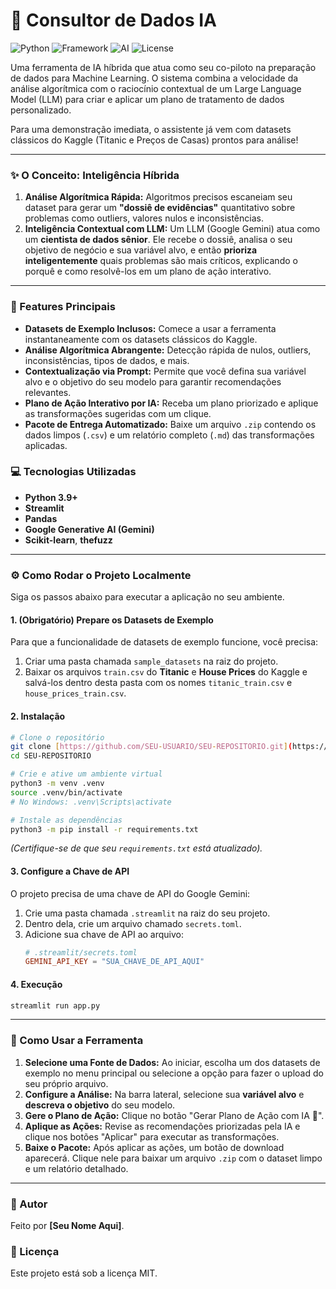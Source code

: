 # 🚀 Consultor de Dados IA

![Python](https://img.shields.io/badge/Python-3.9%2B-blue.svg)
![Framework](https://img.shields.io/badge/Framework-Streamlit-red.svg)
![AI](https://img.shields.io/badge/AI-Google%20Gemini-purple.svg)
![License](https://img.shields.io/badge/License-MIT-yellow.svg)

Uma ferramenta de IA híbrida que atua como seu co-piloto na preparação de dados para Machine Learning. O sistema combina a velocidade da análise algorítmica com o raciocínio contextual de um Large Language Model (LLM) para criar e aplicar um plano de tratamento de dados personalizado.

Para uma demonstração imediata, o assistente já vem com datasets clássicos do Kaggle (Titanic e Preços de Casas) prontos para análise!

---

### ✨ O Conceito: Inteligência Híbrida

1.  **Análise Algorítmica Rápida:** Algoritmos precisos escaneiam seu dataset para gerar um **"dossiê de evidências"** quantitativo sobre problemas como outliers, valores nulos e inconsistências.
2.  **Inteligência Contextual com LLM:** Um LLM (Google Gemini) atua como um **cientista de dados sênior**. Ele recebe o dossiê, analisa o seu objetivo de negócio e sua variável alvo, e então **prioriza inteligentemente** quais problemas são mais críticos, explicando o porquê e como resolvê-los em um plano de ação interativo.

---

### 🚀 Features Principais

- **Datasets de Exemplo Inclusos:** Comece a usar a ferramenta instantaneamente com os datasets clássicos do Kaggle.
- **Análise Algorítmica Abrangente:** Detecção rápida de nulos, outliers, inconsistências, tipos de dados, e mais.
- **Contextualização via Prompt:** Permite que você defina sua variável alvo e o objetivo do seu modelo para garantir recomendações relevantes.
- **Plano de Ação Interativo por IA:** Receba um plano priorizado e aplique as transformações sugeridas com um clique.
- **Pacote de Entrega Automatizado:** Baixe um arquivo `.zip` contendo os dados limpos (`.csv`) e um relatório completo (`.md`) das transformações aplicadas.

### 💻 Tecnologias Utilizadas

- **Python 3.9+**
- **Streamlit**
- **Pandas**
- **Google Generative AI (Gemini)**
- **Scikit-learn**, **thefuzz**

---

### ⚙️ Como Rodar o Projeto Localmente

Siga os passos abaixo para executar a aplicação no seu ambiente.

#### 1. (Obrigatório) Prepare os Datasets de Exemplo
Para que a funcionalidade de datasets de exemplo funcione, você precisa:
1.  Criar uma pasta chamada `sample_datasets` na raiz do projeto.
2.  Baixar os arquivos `train.csv` do **Titanic** e **House Prices** do Kaggle e salvá-los dentro desta pasta com os nomes `titanic_train.csv` e `house_prices_train.csv`.

#### 2. Instalação
```bash
# Clone o repositório
git clone [https://github.com/SEU-USUARIO/SEU-REPOSITORIO.git](https://github.com/SEU-USUARIO/SEU-REPOSITORIO.git)
cd SEU-REPOSITORIO

# Crie e ative um ambiente virtual
python3 -m venv .venv
source .venv/bin/activate
# No Windows: .venv\Scripts\activate

# Instale as dependências
python3 -m pip install -r requirements.txt
```
*(Certifique-se de que seu `requirements.txt` está atualizado).*

#### 3. Configure a Chave de API
O projeto precisa de uma chave de API do Google Gemini:
1.  Crie uma pasta chamada `.streamlit` na raiz do seu projeto.
2.  Dentro dela, crie um arquivo chamado `secrets.toml`.
3.  Adicione sua chave de API ao arquivo:
    ```toml
    # .streamlit/secrets.toml
    GEMINI_API_KEY = "SUA_CHAVE_DE_API_AQUI"
    ```

#### 4. Execução
```bash
streamlit run app.py
```

---

### 📝 Como Usar a Ferramenta

1.  **Selecione uma Fonte de Dados:** Ao iniciar, escolha um dos datasets de exemplo no menu principal ou selecione a opção para fazer o upload do seu próprio arquivo.
2.  **Configure a Análise:** Na barra lateral, selecione sua **variável alvo** e **descreva o objetivo** do seu modelo.
3.  **Gere o Plano de Ação:** Clique no botão "Gerar Plano de Ação com IA 🧠".
4.  **Aplique as Ações:** Revise as recomendações priorizadas pela IA e clique nos botões "Aplicar" para executar as transformações.
5.  **Baixe o Pacote:** Após aplicar as ações, um botão de download aparecerá. Clique nele para baixar um arquivo `.zip` com o dataset limpo e um relatório detalhado.

---

### 👤 Autor

Feito por **[Seu Nome Aqui]**.

### 📜 Licença

Este projeto está sob a licença MIT.
